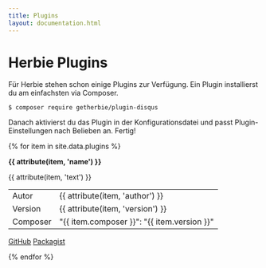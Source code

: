 ```yaml
---
title: Plugins
layout: documentation.html
---
```


# Herbie Plugins

Für Herbie stehen schon einige Plugins zur Verfügung. Ein Plugin installierst du
am einfachsten via Composer.

    $ composer require getherbie/plugin-disqus

Danach aktivierst du das Plugin in der Konfigurationsdatei und passt Plugin-
Einstellungen nach Belieben an. Fertig!

{% for item in site.data.plugins %}
<div class="plugin">
    <p><strong>{{ attribute(item, 'name') }}</strong></p>
    <p>{{ attribute(item, 'text') }}</p>
    <table>
        <tr>
            <td>Autor</td>
            <td>{{ attribute(item, 'author') }}</td>
        </tr>
        <tr>
            <td>Version</td>
            <td>{{ attribute(item, 'version') }}</td>
        </tr>
        <tr>
            <td style="white-space:nowrap">Composer</td>
            <td>"{{ item.composer }}": "{{ item.version }}"</td>
        </tr>
    </table>
    <p class="links">
        <a class="pure-button button-small" target="_blank" href="https://github.com/getherbie/plugin-{{ item.id }}"><i class="fa fa-github"></i> GitHub</a>
        <a class="pure-button button-small" target="_blank" href="https://packagist.org/packages/{{ item.composer }}"><i class="fa fa-archive"></i> Packagist</a>
    </p>
</div>
{% endfor %}

